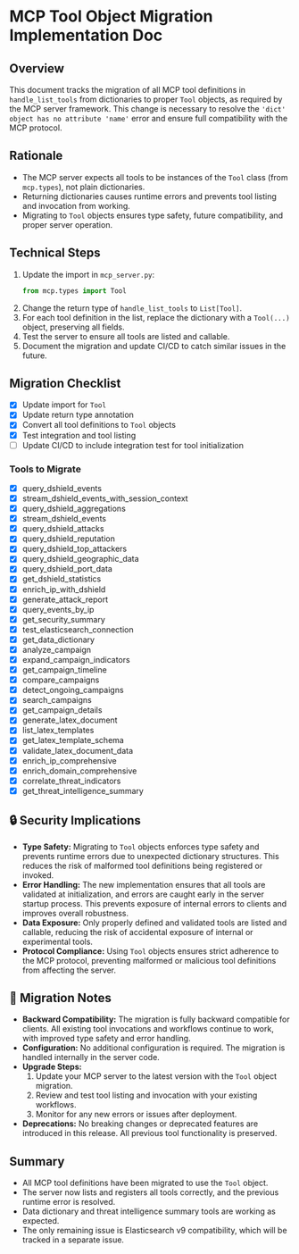 # MCP Tool Object Migration Implementation Doc

## Overview
This document tracks the migration of all MCP tool definitions in `handle_list_tools` from dictionaries to proper `Tool` objects, as required by the MCP server framework. This change is necessary to resolve the `'dict' object has no attribute 'name'` error and ensure full compatibility with the MCP protocol.

## Rationale
- The MCP server expects all tools to be instances of the `Tool` class (from `mcp.types`), not plain dictionaries.
- Returning dictionaries causes runtime errors and prevents tool listing and invocation from working.
- Migrating to `Tool` objects ensures type safety, future compatibility, and proper server operation.

## Technical Steps
1. Update the import in `mcp_server.py`:
   ```python
   from mcp.types import Tool
   ```
2. Change the return type of `handle_list_tools` to `List[Tool]`.
3. For each tool definition in the list, replace the dictionary with a `Tool(...)` object, preserving all fields.
4. Test the server to ensure all tools are listed and callable.
5. Document the migration and update CI/CD to catch similar issues in the future.

## Migration Checklist
- [x] Update import for `Tool`
- [x] Update return type annotation
- [x] Convert all tool definitions to `Tool` objects
- [x] Test integration and tool listing
- [ ] Update CI/CD to include integration test for tool initialization

### Tools to Migrate
- [x] query_dshield_events
- [x] stream_dshield_events_with_session_context
- [x] query_dshield_aggregations
- [x] stream_dshield_events
- [x] query_dshield_attacks
- [x] query_dshield_reputation
- [x] query_dshield_top_attackers
- [x] query_dshield_geographic_data
- [x] query_dshield_port_data
- [x] get_dshield_statistics
- [x] enrich_ip_with_dshield
- [x] generate_attack_report
- [x] query_events_by_ip
- [x] get_security_summary
- [x] test_elasticsearch_connection
- [x] get_data_dictionary
- [x] analyze_campaign
- [x] expand_campaign_indicators
- [x] get_campaign_timeline
- [x] compare_campaigns
- [x] detect_ongoing_campaigns
- [x] search_campaigns
- [x] get_campaign_details
- [x] generate_latex_document
- [x] list_latex_templates
- [x] get_latex_template_schema
- [x] validate_latex_document_data
- [x] enrich_ip_comprehensive
- [x] enrich_domain_comprehensive
- [x] correlate_threat_indicators
- [x] get_threat_intelligence_summary

## 🔒 Security Implications

- **Type Safety:** Migrating to `Tool` objects enforces type safety and prevents runtime errors due to unexpected dictionary structures. This reduces the risk of malformed tool definitions being registered or invoked.
- **Error Handling:** The new implementation ensures that all tools are validated at initialization, and errors are caught early in the server startup process. This prevents exposure of internal errors to clients and improves overall robustness.
- **Data Exposure:** Only properly defined and validated tools are listed and callable, reducing the risk of accidental exposure of internal or experimental tools.
- **Protocol Compliance:** Using `Tool` objects ensures strict adherence to the MCP protocol, preventing malformed or malicious tool definitions from affecting the server.

## 🔄 Migration Notes

- **Backward Compatibility:** The migration is fully backward compatible for clients. All existing tool invocations and workflows continue to work, with improved type safety and error handling.
- **Configuration:** No additional configuration is required. The migration is handled internally in the server code.
- **Upgrade Steps:**
  1. Update your MCP server to the latest version with the `Tool` object migration.
  2. Review and test tool listing and invocation with your existing workflows.
  3. Monitor for any new errors or issues after deployment.
- **Deprecations:** No breaking changes or deprecated features are introduced in this release. All previous tool functionality is preserved.

## Summary
- All MCP tool definitions have been migrated to use the `Tool` object.
- The server now lists and registers all tools correctly, and the previous runtime error is resolved.
- Data dictionary and threat intelligence summary tools are working as expected.
- The only remaining issue is Elasticsearch v9 compatibility, which will be tracked in a separate issue. 